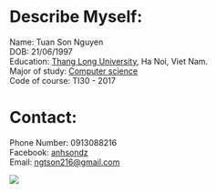 # Describe Myself:  
Name: Tuan Son Nguyen  
DOB: 21/06/1997  
Education: [Thang Long University](http://www.thanglong.edu.vn), Ha Noi, Viet Nam.  
Major of study: [Computer science](http://thanglong.edu.vn/khoa-bo-mon/khoa-toan-tin/b-mon-tin/gt-bmtin/1203-gioi-thieu-bo-mon-tin-hoc)  
Code of course: TI30 - 2017  

# Contact:  
Phone Number: 0913088216  
Facebook: [anhsondz](http://www.fb.com/socdownny)  
Email: ngtson216@gmail.com  
  
![](https://blog.payoneer.com/wp-content/uploads/2016/09/freelance-coder-847x361.png)